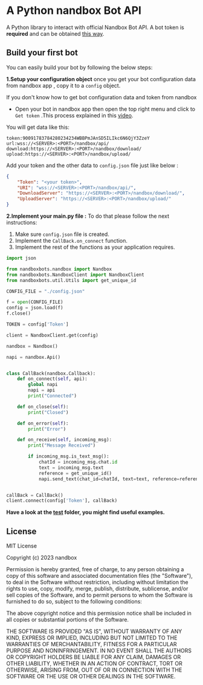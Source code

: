 # A Python nandbox Bot API


A Python library to interact with official Nandbox Bot API. A bot token is **required** and can be obtained [this way](https://www.youtube.com/watch?v=FXb6tjOuxSc).

## Build your first bot
You can easily build your bot by following the below steps:

**1.Setup your configuration object** once you get your bot configuration data from nandbox app , copy it to a `config` object.

If you don't know how to get bot configuration data and token from nandbox 

- Open your bot in nandbox app then open the top right menu and click to `Get token` .This process explained in this [video](https://www.youtube.com/watch?v=FXb6tjOuxSc&feature=youtu.be).


You will get data like this:
``` 
token:90091783784280234234WBBPmJAnSD5ILIkc6N6QjY3ZzeY
url:wss://<SERVER>:<PORT>/nandbox/api/  
download:https://<SERVER>:<PORT>/nandbox/download/  
upload:https://<SERVER>:<PORT>/nandbox/upload/
```
Add your token and the other data to  `config.json` file just like below :
```json
{
    "Token": "<your token>",
    "URI": "wss://<SERVER>:<PORT>/nandbox/api/",
    "DownloadServer": "https://<SERVER>:<PORT>/nandbox/download/",  
    "UploadServer": "https://<SERVER>:<PORT>/nandbox/upload/"
}
```

**2.Implement your main.py file :** To do that please follow the next instructions:
1. Make sure `config.json` file is created.
2. Implement the `CallBack.on_connect` function.
3. Implement the rest of the functions as your application requires.

```python
import json

from nandboxbots.nandbox import Nandbox
from nandboxbots.NandboxClient import NandboxClient
from nandboxbots.util.Utils import get_unique_id

CONFIG_FILE = "./config.json"

f = open(CONFIG_FILE)
config = json.load(f)
f.close()

TOKEN = config['Token']

client = NandboxClient.get(config)

nandbox = Nandbox()

napi = nandbox.Api()


class CallBack(nandbox.Callback):
    def on_connect(self, api):
        global napi
        napi = api
        print("Connected")

    def on_close(self):
        print("Closed")

    def on_error(self):
        print("Error")

    def on_receive(self, incoming_msg):
        print("Message Received")

        if incoming_msg.is_text_msg():
            chatId = incoming_msg.chat.id
            text = incoming_msg.text
            reference = get_unique_id()
            napi.send_text(chat_id=chatId, text=text, reference=reference)


callBack = CallBack()
client.connect(config['Token'], callBack)
```

____Have a look at the [test](https://github.com/nandbox/nandboxbotsapi-py/tree/main/nandboxbots/test) folder, you might find useful examples.____

## License 
MIT License

Copyright (c) 2023 nandbox

Permission is hereby granted, free of charge, to any person obtaining a copy
of this software and associated documentation files (the "Software"), to deal
in the Software without restriction, including without limitation the rights
to use, copy, modify, merge, publish, distribute, sublicense, and/or sell
copies of the Software, and to permit persons to whom the Software is
furnished to do so, subject to the following conditions:

The above copyright notice and this permission notice shall be included in all
copies or substantial portions of the Software.

THE SOFTWARE IS PROVIDED "AS IS", WITHOUT WARRANTY OF ANY KIND, EXPRESS OR
IMPLIED, INCLUDING BUT NOT LIMITED TO THE WARRANTIES OF MERCHANTABILITY,
FITNESS FOR A PARTICULAR PURPOSE AND NONINFRINGEMENT. IN NO EVENT SHALL THE
AUTHORS OR COPYRIGHT HOLDERS BE LIABLE FOR ANY CLAIM, DAMAGES OR OTHER
LIABILITY, WHETHER IN AN ACTION OF CONTRACT, TORT OR OTHERWISE, ARISING FROM,
OUT OF OR IN CONNECTION WITH THE SOFTWARE OR THE USE OR OTHER DEALINGS IN THE
SOFTWARE.